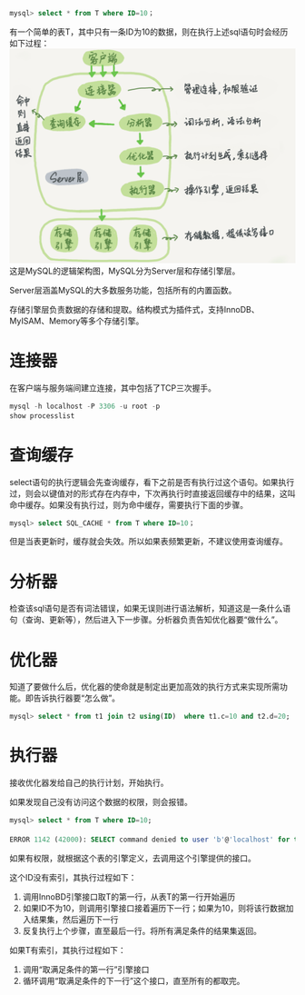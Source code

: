 ```sql
mysql> select * from T where ID=10；
```
有一个简单的表T，其中只有一条ID为10的数据，则在执行上述sql语句时会经历如下过程：
![](MySQL的逻辑架构图.png)
这是MySQL的逻辑架构图，MySQL分为Server层和存储引擎层。

Server层涵盖MySQL的大多数服务功能，包括所有的内置函数。

存储引擎层负责数据的存储和提取。结构模式为插件式，支持InnoDB、MyISAM、Memory等多个存储引擎。

# 连接器
在客户端与服务端间建立连接，其中包括了TCP三次握手。
```sql
mysql -h localhost -P 3306 -u root -p
show processlist
```
# 查询缓存
select语句的执行逻辑会先查询缓存，看下之前是否有执行过这个语句。如果执行过，则会以键值对的形式存在内存中，下次再执行时直接返回缓存中的结果，这叫命中缓存。如果没有执行过，则为命中缓存，需要执行下面的步骤。
```sql
mysql> select SQL_CACHE * from T where ID=10；
```

但是当表更新时，缓存就会失效。所以如果表频繁更新，不建议使用查询缓存。

# 分析器
检查该sql语句是否有词法错误，如果无误则进行语法解析，知道这是一条什么语句（查询、更新等），然后进入下一步骤。分析器负责告知优化器要“做什么”。

# 优化器
知道了要做什么后，优化器的使命就是制定出更加高效的执行方式来实现所需功能。即告诉执行器要“怎么做”。
```sql
mysql> select * from t1 join t2 using(ID)  where t1.c=10 and t2.d=20;
```

# 执行器
接收优化器发给自己的执行计划，开始执行。

如果发现自己没有访问这个数据的权限，则会报错。
```sql
mysql> select * from T where ID=10;

ERROR 1142 (42000): SELECT command denied to user 'b'@'localhost' for table 'T'
```

如果有权限，就根据这个表的引擎定义，去调用这个引擎提供的接口。

这个ID没有索引，其执行过程如下：
1. 调用InnoBD引擎接口取T的第一行，从表T的第一行开始遍历
2. 如果ID不为10，则调用引擎接口接着遍历下一行；如果为10，则将该行数据加入结果集，然后遍历下一行
3. 反复执行上个步骤，直至最后一行。将所有满足条件的结果集返回。

如果T有索引，其执行过程如下：
1. 调用“取满足条件的第一行”引擎接口
2. 循环调用“取满足条件的下一行”这个接口，直至所有的都取完。
